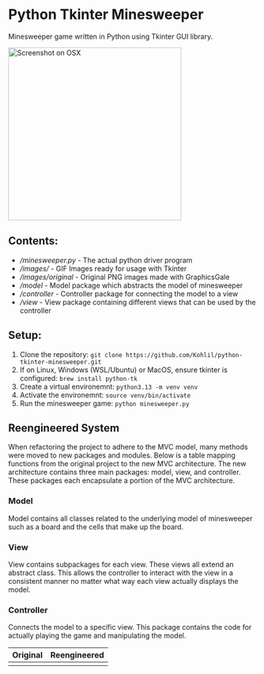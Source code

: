 # Python Tkinter Minesweeper

Minesweeper game written in Python using Tkinter GUI library.

<img src="https://i.imgur.com/8JwCyAQ.png" alt="Screenshot on OSX" height="350"/>

## Contents:
- */minesweeper.py* - The actual python driver program
- */images/* - GIF Images ready for usage with Tkinter
- */images/original* - Original PNG images made with GraphicsGale
- */model* - Model package which abstracts the model of minesweeper
- */controller* - Controller package for connecting the model to a view
- */view* - View package containing different views that can be used by the controller

## Setup:
1. Clone the repository: `git clone https://github.com/Kohlil/python-tkinter-minesweeper.git`
2. If on Linux, Windows (WSL/Ubuntu) or MacOS, ensure tkinter is configured: `brew install python-tk`
3. Create a virtual environemnt: `python3.13 -m venv venv`
4. Activate the environemnt: `source venv/bin/activate`
5. Run the minesweeper game: `python minesweeper.py`

## Reengineered System
When refactoring the project to adhere to the MVC model, many methods were moved to new packages and modules.
Below is a table mapping functions from the original project to the new MVC architecture. The new architecture contains three main packages: model, view, and controller.
These packages each encapsulate a portion of the MVC architecture.

### Model
Model contains all classes related to the underlying model of minesweeper such as a board and the cells that make up the board.

### View
View contains subpackages for each view. These views all extend an abstract class. This allows the controller to interact with the view in a consistent manner no matter what way each view actually displays the model.

### Controller
Connects the model to a specific view. This package contains the code for actually playing the game and manipulating the model.

|Original|Reengineered|
|---|---|
|||
